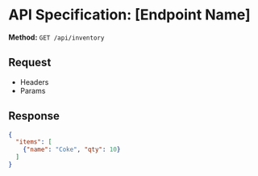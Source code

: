 # API Specification: [Endpoint Name]

**Method:** `GET /api/inventory`

## Request
- Headers
- Params

## Response
```json
{
  "items": [
    {"name": "Coke", "qty": 10}
  ]
}
```
